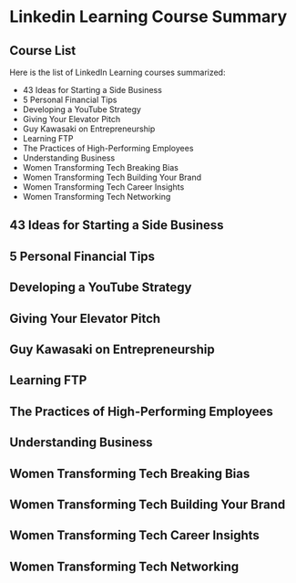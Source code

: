 # Linkedin Learning Course Summary

## Course List

Here is the list of LinkedIn Learning courses summarized:

- 43 Ideas for Starting a Side Business
- 5 Personal Financial Tips
- Developing a YouTube Strategy
- Giving Your Elevator Pitch
- Guy Kawasaki on Entrepreneurship
- Learning FTP
- The Practices of High-Performing Employees
- Understanding Business
- Women Transforming Tech Breaking Bias
- Women Transforming Tech Building Your Brand
- Women Transforming Tech Career Insights
- Women Transforming Tech Networking

## 43 Ideas for Starting a Side Business

## 5 Personal Financial Tips

## Developing a YouTube Strategy

## Giving Your Elevator Pitch

## Guy Kawasaki on Entrepreneurship

## Learning FTP

## The Practices of High-Performing Employees

## Understanding Business

## Women Transforming Tech Breaking Bias

## Women Transforming Tech Building Your Brand

## Women Transforming Tech Career Insights

## Women Transforming Tech Networking

